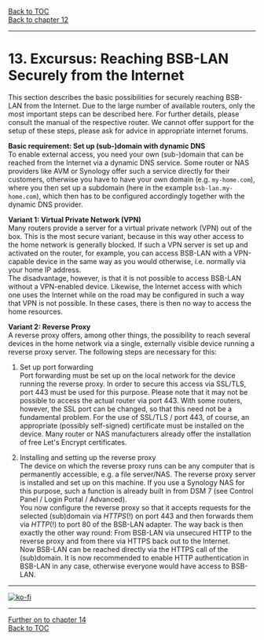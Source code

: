 [Back to TOC](toc.md)  
[Back to chapter 12](chap12.md)    
   
---      
    
# 13. Excursus: Reaching BSB-LAN Securely from the Internet
    
This section describes the basic possibilities for securely reaching BSB-LAN from the Internet. Due to the large number of available routers, only the most important steps can be described here. For further details, please consult the manual of the respective router. We cannot offer support for the setup of these steps, please ask for advice in appropriate internet forums.  
  
**Basic requirement: Set up (sub-)domain with dynamic DNS**  
To enable external access, you need your own (sub-)domain that can be reached from the Internet via a dynamic DNS service. Some router or NAS providers like AVM or Synology offer such a service directly for their customers, otherwise you have to have your own domain (e.g. `my-home.com`), where you then set up a subdomain (here in the example `bsb-lan.my-home.com`), which then has to be configured accordingly together with the dynamic DNS provider.  
  
**Variant 1: Virtual Private Network (VPN)**  
Many routers provide a server for a virtual private network (VPN) out of the box. This is the most secure variant, because in this way other access to the home network is generally blocked. If such a VPN server is set up and activated on the router, for example, you can access BSB-LAN with a VPN-capable device in the same way as you would otherwise, i.e. normally via your home IP address.  
The disadvantage, however, is that it is not possible to access BSB-LAN without a VPN-enabled device. Likewise, the Internet access with which one uses the Internet while on the road may be configured in such a way that VPN is not possible. In these cases, there is then no way to access the home resources.  
  
**Variant 2: Reverse Proxy**  
A reverse proxy offers, among other things, the possibility to reach several devices in the home network via a single, externally visible device running a reverse proxy server. The following steps are necessary for this:  
  
1. Set up port forwarding  
Port forwarding must be set up on the local network for the device running the reverse proxy. In order to secure this access via SSL/TLS, port 443 must be used for this purpose. Please note that it may not be possible to access the actual router via port 443. With some routers, however, the SSL port can be changed, so that this need not be a fundamental problem. For the use of SSL/TLS / port 443, of course, an appropriate (possibly self-signed) certificate must be installed on the device. Many router or NAS manufacturers already offer the installation of free Let's Encrypt certificates.  

2. Installing and setting up the reverse proxy  
The device on which the reverse proxy runs can be any computer that is permanently accessible, e.g. a file server/NAS. The reverse proxy server is installed and set up on this machine. If you use a Synology NAS for this purpose, such a function is already built in from DSM 7 (see Control Panel / Login Portal / Advanced).  
You now configure the reverse proxy so that it accepts requests for the selected (sub)domain via *HTTPS*(!) on port 443 and then forwards them via *HTTP*(!) to port 80 of the BSB-LAN adapter. The way back is then exactly the other way round: From BSB-LAN via unsecured HTTP to the reverse proxy and from there via HTTPS back out to the Internet.  
Now BSB-LAN can be reached directly via the HTTPS call of the (sub)domain. It is now recommended to enable HTTP authentication in BSB-LAN in any case, otherwise everyone would have access to BSB-LAN.  
      
---

[![ko-fi](https://ko-fi.com/img/githubbutton_sm.svg)](https://ko-fi.com/U6U5NPB51)    

---

[Further on to chapter 14](chap14.md)      
[Back to TOC](toc.md)   

